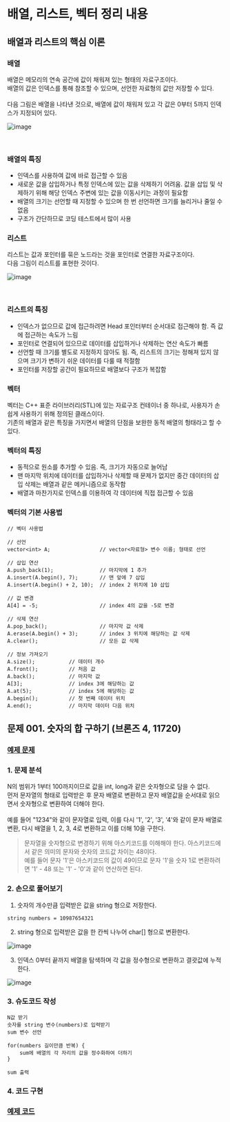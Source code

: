 # 배열, 리스트, 벡터 정리 내용

## 배열과 리스트의 핵심 이론

### 배열
배열은 메모리의 연속 공간에 값이 채워져 있는 형태의 자료구조이다.
<br>
배열의 값은 인덱스를 통해 참조할 수 있으며, 선언한 자료형의 값만 저장할 수 있다.
<br>
<br>
다음 그림은 배열을 나타낸 것으로, 배열에 값이 채워져 있고 각 값은 0부터 5까지 인덱스가 지정되어 있다.
<br>

![image](https://user-images.githubusercontent.com/87363461/229275803-5c23f470-1a17-4060-abd5-707213b8dfc4.png)

<br>

### 배열의 특징
- 인덱스를 사용하여 값에 바로 접근할 수 있음
- 새로운 값을 삽입하거나 특정 인덱스에 있는 값을 삭제하기 어려움. 값을 삽입 및 삭제하기 위해 해당 인덱스 주변에 있는 값을 이동시키는 과정이 필요함
- 배열의 크기는 선언할 때 지정할 수 있으며 한 번 선언하면 크기를 늘리거나 줄일 수 없음
- 구조가 간단하므로 코딩 테스트에서 많이 사용

### 리스트
리스트는 값과 포인터를 묶은 노드라는 것을 포인터로 연결한 자료구조이다.
<br>
다음 그림이 리스트를 표현한 것이다.
<br>

![image](https://user-images.githubusercontent.com/87363461/229275869-cb8e5cb4-6fc4-49d4-9df2-d30e2e62084b.png)


<br>

### 리스트의 특징
- 인덱스가 없으므로 값에 접근하려면 Head 포인터부터 순서대로 접근해야 함. 즉 값에 접근하는 속도가 느림
- 포인터로 연결되어 있으므로 데이터를 삽입하거나 삭제하는 연산 속도가 빠름
- 선언할 때 크기를 별도로 지정하지 않아도 됨. 즉, 리스트의 크기는 정해져 있지 않으며 크기가 변하기 쉬운 데이터를 다룰 때 적절함
- 포인터를 저장할 공간이 필요하므로 배열보다 구조가 복잡함

### 벡터
벡터는 C++ 표준 라이브러리(STL)에 있는 자료구조 컨테이너 중 하나로, 사용자가 손쉽게 사용하기 위해 정의된 클래스이다.
<br>
기존의 배열과 같은 특징을 가지면서 배열의 단점을 보완한 동적 배열의 헝태라고 할 수 있다.

### 벡터의 특징
- 동적으로 원소를 추가할 수 있음. 즉, 크기가 자동으로 늘어남
- 맨 마지막 위치에 데이터를 삽입하거나 삭제할 때 문제가 없지만 중간 데이터의 삽입 삭제는 배열과 같은 메커니즘으로 동작함
- 배열과 마찬가지로 인덱스를 이용하여 각 데이터에 직접 접근할 수 있음

### 벡터의 기본 사용법
```
// 벡터 사용법

// 선언
vector<int> A;                // vector<자료형> 변수 이름; 형태로 선언

// 삽입 연산
A.push_back(1);               // 마지막에 1 추가
A.insert(A.begin(), 7);       // 맨 앞에 7 삽입
A.insert(A.begin() + 2, 10);  // index 2 위치에 10 삽입

// 값 변경
A[4] = -5;                    // index 4의 값을 -5로 변경

// 삭제 연산
A.pop_back();                 // 마지막 값 삭제
A.erase(A.begin() + 3);       // index 3 위치에 해당하는 값 삭제
A.clear();                    // 모든 값 삭제

// 정보 가져오기
A.size();           // 데이터 개수
A.front();          // 처음 값
A.back();           // 마지막 값
A[3];               // index 3에 해당하는 값
A.at(5);            // index 5에 해당하는 값
A.begin();          // 첫 번째 데이터 위치
A.end();            // 마지막 데이터 다음 위치
``` 


## 문제 001. 숫자의 합 구하기 (브론즈 4, 11720)

### [예제 문제](https://www.acmicpc.net/problem/11720)

### 1. 문제 분석
N의 범위가 1부터 100까지이므로 값을 int, long과 같은 숫자형으로 담을 수 없다.
<br>
먼저 문자열의 형태로 입력받은 후 문자 배열로 변환하고 문자 배열값을 순서대로 읽으면서 숫자형으로 변환하여 더해야 한다.
<br>
<br>
예를 들어 "1234"와 같이 문자열로 입력, 이를 다시 '1', '2', '3', '4'와 같이 문자 배열로 변환, 다시 배열을 1, 2, 3, 4로 변환하고 이를 더해 10을 구한다.
> 문자열을 숫자형으로 변경하기 위해 아스키코드를 이해해야 한다. 아스키코드에서 같은 의미의 문자와 숫자의 코드값 차이는 48이다.<br>예를 들어 문자 '1'은 아스키코드의 값이 49이므로 문자 '1'을 숫자 1로 변환하려면 '1' - 48 또는 '1' - '0'과 같이 연산하면 된다.

### 2. 손으로 풀어보기

1. 숫자의 개수만큼 입력받은 값을 string 형으로 저장한다.

```
string numbers = 10987654321
```

2. string 형으로 입력받은 값을 한 칸씩 나누어 char[] 형으로 변환한다.

![image](https://user-images.githubusercontent.com/87363461/229276459-093831b3-7e3f-49b8-b50b-75be03938e1e.png)

3. 인덱스 0부터 끝까지 배열을 탐색하며 각 값을 정수형으로 변환하고 결괏값에 누적한다.

![image](https://user-images.githubusercontent.com/87363461/229276479-feaaefd4-c3fd-492d-99d9-95a61a3bb373.png)

### 3. 슈도코드 작성
```
N값 받기
숫자를 string 변수(numbers)로 입력받기
sum 변수 선언

for(numbers 길이만큼 반복) {
    sum에 배열의 각 자리의 값을 정수화하여 더하기
}

sum 출력
```


### 4. 코드 구현

### [예제 코드](https://github.com/JeHeeYu/Book-Reviews/blob/main/Algorithm/Do%20it!%20%EC%95%8C%EA%B3%A0%EB%A6%AC%EC%A6%98%20%EC%BD%94%EB%94%A9%20%ED%85%8C%EC%8A%A4%ED%8A%B8%20C%2B%2B%20%ED%8E%B8/Chapter%202.%20%EC%9E%90%EB%A3%8C%EA%B5%AC%EC%A1%B0/%EB%B0%B0%EC%97%B4%2C%20%EB%A6%AC%EC%8A%A4%ED%8A%B8%2C%20%EB%B2%A1%ED%84%B0/11720.cpp)
